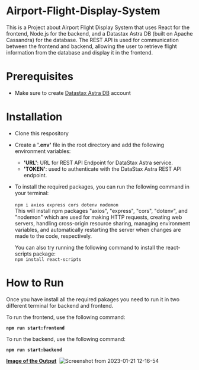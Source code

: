 # Airport-Flight-Display-System

This is a Project about Airport Flight Display System that uses React for the frontend, Node.js for the backend, and a Datastax Astra DB (built on Apache Cassandra) for the database. The REST API is used for communication between the frontend and backend, allowing the user to retrieve flight information from the database and display it in the frontend. 

# Prerequisites
- Make sure to create [Datastax Astra DB](https://astra.datastax.com/b7631def-8b59-47a6-bc88-b67486f364ec) account



# Installation
- Clone this respository
- Create a **'.env'** file in the root directory and add the following environment variables:
   - **'URL'**: URL for REST API Endpoint for DataStax Astra service.
   - **'TOKEN'**: used to authenticate with the DataStax Astra REST API endpoint.<br>
- To install the required packages, you can run the following command in your terminal:<br>
    <br>`npm i axios express cors dotenv nodemon`<br>
    This will install  npm packages "axios", "express", "cors", "dotenv", and "nodemon" which are used for making HTTP requests, creating web servers, handling cross-origin resource sharing, managing environment variables, and automatically restarting the server when changes are made to the code, respectively. <br> 
  
    You can also try running the following command to install the react-scripts package:
    <br>`npm install react-scripts `<br>
    
# How to Run

Once you have install all the required pakages you need to run it in two different terminal for backend and frontend.

To run the frontend, use the following command:

**`npm run start:frontend`**

To run the backend, use the following command:

**`npm run start:backend`**

<ins>**Image of the Output**</ins> 
![Screenshot from 2023-01-21 12-16-54](https://user-images.githubusercontent.com/93368036/213887826-7fd9f4fe-0c0b-4226-97cc-0c096f829d03.png)

